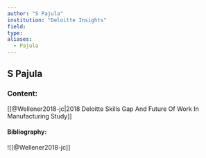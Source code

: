 ```yaml
---
author: "S Pajula"
institution: "Deloitte Insights"
field:
type:
aliases:
  - Pajula
---
```


## S Pajula

### Content:
[[@Wellener2018-jc|2018 Deloitte Skills Gap And Future Of Work In Manufacturing Study]]

#### Bibliography:

![[@Wellener2018-jc]]